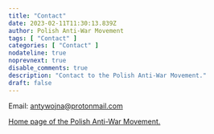 ```yaml
---
title: "Contact"
date: 2023-02-11T11:30:13.839Z
author: Polish Anti-War Movement
tags: [ "Contact" ]
categories: [ "Contact" ]
nodateline: true
noprevnext: true
disable_comments: true
description: "Contact to the Polish Anti-War Movement."
draft: false
---
```

Email: antywojna@protonmail.com


[Home page of the Polish Anti-War Movement.](https://polskiruchantywojenny.com "Home page of the Polish Anti-War Movement.")

